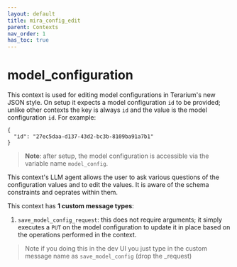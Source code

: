 ```yaml
---
layout: default
title: mira_config_edit
parent: Contexts
nav_order: 1
has_toc: true
---
```


# model_configuration

This context is used for editing model configurations in Terarium's new JSON style. On setup it expects a model configuration `id` to be provided; unlike other contexts the key is always `id` and the value is the model configuration `id`. For example:

```
{
  "id": "27ec5daa-d137-43d2-bc3b-8109ba91a7b1"
}
```

> **Note**: after setup, the model configuration is accessible via the variable name `model_config`.

This context's LLM agent allows the user to ask various questions of the configuration values and to edit the values. It is aware of the schema constraints and oeprates within them.

This context has **1 custom message types**:

1. `save_model_config_request`: this does not require arguments; it simply executes a `PUT` on the model configuration to update it in place based on the operations performed in the context.

> Note if you doing this in the dev UI you just type in the custom message name as `save_model_config` (drop the _request)
